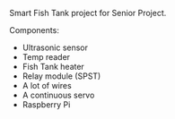 Smart Fish Tank project for Senior Project.

Components:
- Ultrasonic sensor
- Temp reader
- Fish Tank heater
- Relay module (SPST)
- A lot of wires
- A continuous servo
- Raspberry Pi
